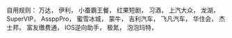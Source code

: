 自用规则：
万达，
伊利，
小蚕霸王餐，
红果短剧，
习酒，
上汽大众，
龙湖，
SuperVIP，
AssppPro，
蜜雪冰城，
蒙牛，
吉利汽车，
飞凡汽车，
华住会，
杰士邦，
富友缴费通，
IOS逆向助手，
极氮，
泡泡玛特，
